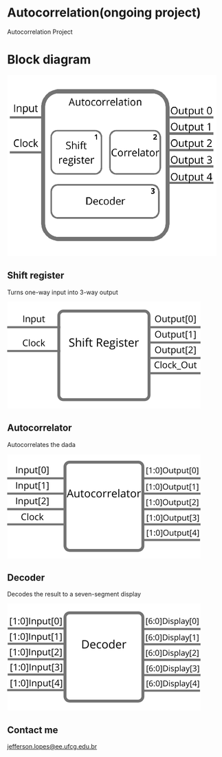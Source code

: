 # Autocorrelation(ongoing project)
 Autocorrelation Project
 
# Block diagram
![](Output_files/Diagram.png)

## Shift register
 Turns one-way input into 3-way output

 ![](Output_files/ShiftRegister.png)
 
## Autocorrelator
 Autocorrelates the dada

 ![](Output_files/Autocorrelator.png)
 
## Decoder
 Decodes the result to a seven-segment display
 
 ![](Output_files/Decoder.png)

## Contact me
 jefferson.lopes@ee.ufcg.edu.br
